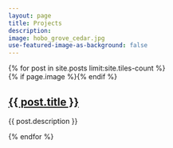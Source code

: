 ```yaml
---
layout: page
title: Projects
description: 
image: hobo_grove_cedar.jpg
use-featured-image-as-background: false
---
```


<div class="box alt">
		<div class="row uniform 50%">
	{% for post in site.posts limit:site.tiles-count %}
		<div class="4u"><span class="image fit">{% if page.image %}<img src="{% if site.featured-image-source %}{{ post.image | prepend: site.featured-image-source | absolute_url }}{% else %}{{ "" | absolute_url }}/assets/images/{{ post.image }}{% endif %}" alt="" />{% endif %}</span>
		<div class="content">
			<h2><a href="{{ post.url | relative_url }}" class="link">{{ post.title }}</a></h2>
			<p>{{ post.description }}</p>
		</div>
        </div>
	{% endfor %}
	</div>
</div>
